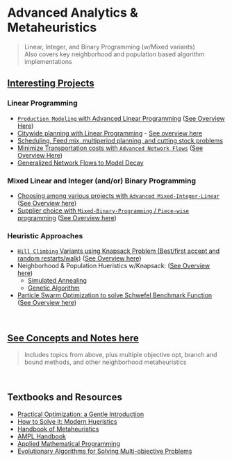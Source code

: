 # Advanced Analytics & Metaheuristics
> Linear, Integer, and Binary Programming (w/Mixed variants)  
> Also covers key neighborhood and population based algorithm implementations  
<!-- > DSA 5113-995   -->
<!-- > Spring 2022   -->

## [Interesting Projects](https://github.com/Daniel-Carpenter/Metaheuristics/tree/main/03%20-%20Projects)

### Linear Programming
* [`Production Modeling` with Advanced Linear Programming](https://github.com/Daniel-Carpenter/Metaheuristics/tree/main/03%20-%20Projects/2%20-%20Adv.%20LP%20and%20Network%20Flows#1---problem-1) ([See Overview Here](https://github.com/Daniel-Carpenter/Metaheuristics/blob/main/03%20-%20Projects/2%20-%20Adv.%20LP%20and%20Network%20Flows/Assignment%20Instructions.pdf))
* [Citywide planning with Linear Programming](https://github.com/Daniel-Carpenter/Metaheuristics/tree/main/04%20-%20Exams/Final%20Exam#1---question-1-version-1) - [See overview here](https://github.com/Daniel-Carpenter/Metaheuristics/blob/main/04%20-%20Exams/Final%20Exam/PDF%20Submission/Assignment%20Instructions.pdf)
* [Scheduling, Feed mix, multiperiod planning, and cutting stock problems](https://github.com/Daniel-Carpenter/Metaheuristics/tree/main/02%20-%20Notes/04%20-%20Advanced%20LP)
*  [Minimize Transportation costs with `Advanced Network Flows`](https://github.com/Daniel-Carpenter/Metaheuristics/tree/main/03%20-%20Projects/2%20-%20Adv.%20LP%20and%20Network%20Flows#3---problem-3) ([See Overview Here](https://github.com/Daniel-Carpenter/Metaheuristics/blob/main/03%20-%20Projects/2%20-%20Adv.%20LP%20and%20Network%20Flows/Assignment%20Instructions.pdf))
* [Generalized Network Flows to Model Decay](https://github.com/Daniel-Carpenter/Metaheuristics/tree/main/04%20-%20Exams/Exam%201#31-model-overview)

### Mixed Linear and Integer (and/or) Binary Programming 
* [Choosing among various projects with `Advanced Mixed-Integer-Linear`](https://github.com/Daniel-Carpenter/Metaheuristics/tree/main/03%20-%20Projects/3%20-%20Adv.%20Integer%20Programming#1---problem-1) ([See Overview here](https://github.com/Daniel-Carpenter/Metaheuristics/blob/main/03%20-%20Projects/3%20-%20Adv.%20Integer%20Programming/Assignment%20Instructions.pdf))
* [Supplier choice with `Mixed-Binary-Programming` / `Piece-wise` programming](https://github.com/Daniel-Carpenter/Metaheuristics/tree/main/03%20-%20Projects/3%20-%20Adv.%20Integer%20Programming#3---problem-3) ([See Overview here](https://github.com/Daniel-Carpenter/Metaheuristics/blob/main/03%20-%20Projects/3%20-%20Adv.%20Integer%20Programming/Assignment%20Instructions.pdf))

### Heuristic Approaches
* [`Hill Climbing` Variants using Knapsack Problem (Best/first accept and random restarts/walk)](https://github.com/Daniel-Carpenter/Metaheuristics/tree/main/03%20-%20Projects/4%20-%20Hill%20Climbing%20Variants#homework-4) ([See Overview here](https://github.com/Daniel-Carpenter/Metaheuristics/blob/main/03%20-%20Projects/4%20-%20Hill%20Climbing%20Variants/Assignment%20Instructions.pdf))
* Neighborhood & Population Hueristics w/Knapsack: ([See Overview here](https://github.com/Daniel-Carpenter/Metaheuristics/blob/main/03%20-%20Projects/5%20-%20Neighborhood%20Metaheuristics/Assignment%20Instructions.pdf))
    - [Simulated Annealing](https://github.com/Daniel-Carpenter/Metaheuristics/tree/main/03%20-%20Projects/5%20-%20Neighborhood%20Metaheuristics#1-question-1-simulated-annealing)
    - [Genetic Algorithm](https://github.com/Daniel-Carpenter/Metaheuristics/tree/main/03%20-%20Projects/5%20-%20Neighborhood%20Metaheuristics#2-question-2-genetic-algorithm) 
* [Particle Swarm Optimization to solve Schwefel Benchmark Function](https://github.com/Daniel-Carpenter/Metaheuristics/tree/main/03%20-%20Projects/6%20-%20Particle%20Swarm%20Optimization#1-question-1-particle-swarm-optimization) ([See Overview here](https://github.com/Daniel-Carpenter/Metaheuristics/blob/main/03%20-%20Projects/6%20-%20Particle%20Swarm%20Optimization/Assignment%20Instructions.pdf))

<br>

## [See Concepts and Notes here](https://github.com/Daniel-Carpenter/Metaheuristics/tree/main/02%20-%20Notes)
> Includes topics from above, plus multiple objective opt, branch and bound methods, and other neighborhood metaheuristics

<br>

## Textbooks and Resources
* [Practical Optimization: a Gentle Introduction](https://www.optimization101.org/2020/12/welcome.html)
* [How to Solve it: Modern Hueristics](https://link.springer.com/book/10.1007/978-3-662-07807-5)
* [Handbook of Metaheuristics](http://link.springer.com/book/10.1007%2F978-1-4419-1665-5)
* [AMPL Handbook](http://ampl.com/resources/the-ampl-book/)
* [Applied Mathematical Programming](http://web.mit.edu/15.053/www/AMP.htm)
* [Evolutionary Algorithms for Solving Multi-objective Problems](http://link.springer.com/book/10.1007%2F978-0-387-36797-2)

